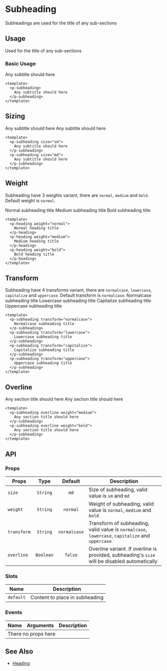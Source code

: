 <script setup>
  import pSubheading from './Subheading.vue'
</script>

# Subheading
Subheadings are used for the title of any sub-sections

## Usage
Used for the title of any sub-sections

### Basic Usage

<preview>
  <p-subheading>
    Any subtitle should here
  </p-subheading>
</preview>

```vue
<template>
  <p-subheading>
    Any subtitle should here
  </p-subheading>
</template>
```

## Sizing

<preview class="flex-col gap-3">
  <p-subheading size="sm">
    Any subtitle should here
  </p-subheading>
  <p-subheading size="md">
    Any subtitle should here
  </p-subheading>
</preview>

```vue
<template>
  <p-subheading size="sm">
    Any subtitle should here
  </p-subheading>
  <p-subheading size="md">
    Any subtitle should here
  </p-subheading>
</template>
```

## Weight
Subheading have 3 weights variant, there are `normal`, `medium` and `bold`. Default weight is `normal`.

<preview class="flex-col gap-3">
  <p-subheading weight="normal">
    Normal subheading title
  </p-subheading>
  <p-subheading weight="medium">
    Medium subheading title
  </p-subheading>
  <p-subheading weight="bold">
    Bold subheading title
  </p-subheading>
</preview>

```vue
<template>
  <p-heading weight="normal">
    Normal heading title
  </p-heading>
  <p-heading weight="medium">
    Medium heading title
  </p-heading>
  <p-heading weight="bold">
    Bold heading title
  </p-heading>
</template>
```

## Transform
Subheading have 4 transforms variant, there are `normalcase`, `lowercase`, `capitalize` and `uppercase`. Default transform is `normalcase`.
<preview class="flex-col gap-3">
  <p-subheading transform="normalcase">
    Normalcase subheading title
  </p-subheading>
  <p-subheading transform="lowercase">
    Lowercase subheading title
  </p-subheading>
  <p-subheading transform="capitalize">
    Capitalize subheading title
  </p-subheading>
  <p-subheading transform="uppercase">
    Uppercase subheading title
  </p-subheading>
</preview>

```vue
<template>
  <p-subheading transform="normalcase">
    Normalcase subheading title
  </p-subheading>
  <p-subheading transform="lowercase">
    Lowercase subheading title
  </p-subheading>
  <p-subheading transform="capitalize">
    Capitalize subheading title
  </p-subheading>
  <p-subheading transform="uppercase">
    Uppercase subheading title
  </p-subheading>
</template>
```

## Overline

<preview class="flex-col gap-3">
  <p-subheading overline weight="medium">
    Any section title should here
  </p-subheading>
  <p-subheading overline weight="bold">
    Any section title should here
  </p-subheading>
</preview>

```vue
<template>
  <p-subheading overline weight="medium">
    Any section title should here
  </p-subheading>
  <p-subheading overline weight="bold">
    Any section title should here
  </p-subheading>
</template>
```

## API

### Props

| Props           |   Type     | Default      | Description|
|-----------------|:----------:|:------------:|--------------------------------------------------------------------|
| `size`          | `String`   | `md`         | Size of subheading, valid value is `sm` and `md`                   |
| `weight`        | `String`   | `normal`     | Weight of subheading, valid value is `normal`, `medium` and `bold` |
| `transform`     | `String`   | `normalcase` | Transform of subheading, valid value is `normalcase`, `lowercase`, `capitalize` and `uppercase`   |
| `overline`      | `Boolean`  | `false`      | Overline variant. If overline is provided, subheading's `size` will be disabled automatically |

### Slots

| Name      | Description                    |
|-----------|--------------------------------|
| `default` | Content to place in subheading |

### Events

<table>
  <thead>
    <tr>
      <th>Name</th>
      <th>Arguments</th>
      <th>Description</th>
    </tr>
  </thead>
  <tbody>
    <tr>
      <td colspan="3" class="text-center">There no props here</td>
    </tr>
  </tbody>
</table>

## See Also

- [Heading](/components/heading/index)

